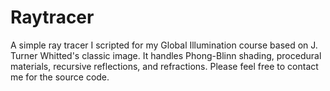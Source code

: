 # Raytracer
A simple ray tracer I scripted for my Global Illumination course based on J. Turner Whitted's classic image. It handles Phong-Blinn shading, procedural materials, recursive reflections, and refractions. Please feel free to contact me for the source code.
